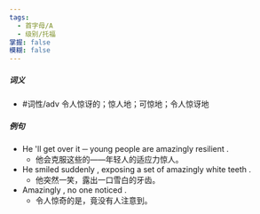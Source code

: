 ```yaml
---
tags:
  - 首字母/A
  - 级别/托福
掌握: false
模糊: false
---
```

##### 词义
- #词性/adv  令人惊讶的；惊人地；可惊地；令人惊讶地
##### 例句
- He 'll get over it ─ young people are amazingly resilient .
	- 他会克服这些的——年轻人的适应力惊人。
- He smiled suddenly , exposing a set of amazingly white teeth .
	- 他突然一笑，露出一口雪白的牙齿。
- Amazingly , no one noticed .
	- 令人惊奇的是，竟没有人注意到。

